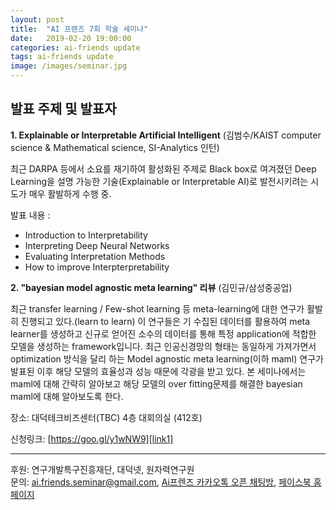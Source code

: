 ```yaml
---
layout: post
title:  "AI 프렌즈 7회 학술 세미나"
date:   2019-02-20 19:00:00
categories: ai-friends update
tags: ai-friends update
image: /images/seminar.jpg
---
```



## 발표 주제 및 발표자  
**1. Explainable or Interpretable Artificial Intelligent**  (김범수/KAIST computer science & Mathematical science,  SI-Analytics 인턴)    

최근 DARPA 등에서 소요를 재기하여 활성화된 주제로 Black box로 여겨졌던 Deep Learning을 설명 가능한 기술(Explainable or Interpretable AI)로 발전시키려는 시도가 매우 활발하게 수행 중.   

발표 내용 : 
  - Introduction to Interpretability
  - Interpreting Deep Neural Networks
  - Evaluating Interpretation Methods
  - How to improve Interpterpretability



**2.  "bayesian model agnostic meta learning" 리뷰** (김민규/삼성중공업) 

최근 transfer learning / Few-shot learning 등 meta-learning에 대한 연구가 활발히 진행되고 있다.(learn to learn) 이 연구들은 기 수집된 데이터를 활용하여 meta learner를 생성하고 신규로 얻어진 소수의 데이터를 통해 특정 application에 적합한 모델을 생성하는 framework입니다. 최근 인공신경망의 형태는 동일하게 가져가면서 optimization 방식을 달리 하는 Model agnostic meta learning(이하 maml) 연구가 발표된 이후 해당 모델의 효율성과 성능 때문에 각광을 받고 있다. 본 세미나에서는 maml에 대해 간략히 알아보고 해당 모델의 over fitting문제를 해결한 bayesian maml에 대해 알아보도록 한다.    

장소: 대덕테크비즈센터(TBC) 4층 대회의실 (412호)  

신청링크: [https://goo.gl/y1wNW9][link1]
***  

후원: 연구개발특구진흥재단, 대덕넷, 원자력연구원   
문의: ai.friends.seminar@gmail.com,
[Ai프렌즈 카카오톡 오픈 채팅방][kakao_ai],
[페이스북 홈페이지][facebook_ai]

[kakao_ai]:     https://open.kakao.com/o/ggewxi2
[facebook_ai]:  https://www.facebook.com/groups/aifriend/
[link1]:        https://goo.gl/y1wNW9
